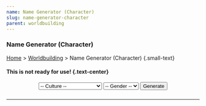 ```yaml
---
name: Name Generator (Character)
slug: name-generator-character
parent: worldbuilding
---
```

### Name Generator (Character)
[Home](dm-operations-center) > [Worldbuilding](worldbuilding-menu) > Name Generator (Character) {.small-text}

#### This is not ready for use! {.text-center}


<div style="margin-bottom: 1.5rem; text-align:center;">
    <select id="selectCulture">
        <option value="">-- Culture --</option>
        <option value="celestial">Celestial</option>
        <option value="demonic">Demonic</option>
        <option value="dragonborn">Dragonborn</option>
        <option value="drow">Drow</option>
        <option value="dwarf">Dwarf</option>
        <option value="dlf">Elf</option>
        <option value="gnome">Gnome</option>
        <option value="halfling">Halfling</option>
        <option value="human-arabic">Human (Arabic)</option>
        <option value="human-barovian">Human (Barovian)</option>
        <option value="human-celtic">Human (Celtic)</option>
        <option value="human-chinese">Human (Chinese)</option>
        <option value="human-egyptian">Human (Egyptian)</option>
        <option value="human-english">Human (English)</option>
        <option value="human-french">Human (French)</option>
        <option value="human-german">Human (German)</option>
        <option value="human-greek">Human (Greek)</option>
        <option value="human-indian">Human (Indian)</option>
        <option value="human-maori">Human (Maori)</option>
        <option value="human-mesoamerican">Human (Mesoamerican)</option>
        <option value="human-japanese">Human (Japanese)</option>
        <option value="human-nigercongo">Human (Niger-Congo)</option>
        <option value="human-norse">Human (Norse)</option>
        <option value="human-polynesian">Human (Polynesian)</option>
        <option value="human-roman">Human (Roman)</option>
        <option value="human-slavic">Human (Slavic)</option>
        <option value="human-spanish">Human (Spanish)</option>
        <option value="Orc">Orc</option>
        <option value="Tiefling">Tiefling</option>
    </select>
    <select id="selectGender">
        <option value="">-- Gender --</option>
        <option value="feminine">Feminine</option>
        <option value="masculine">Masculine</option>
    </select>
    <button id="buttonGenerateNameCharacter" onclick="generateNameCharacter()"> 
        Generate 
    </button> 
</div>


<div class="result">
    <h4 style="text-align:center;"><span id="result"></span></h4>
</div>
<hr/>



<script src="assets/js/generateNameCharacter.js"></script>
